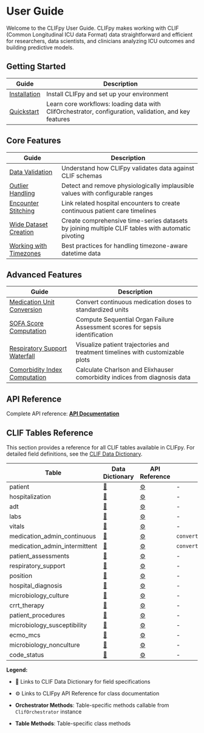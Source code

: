 # User Guide

Welcome to the CLIFpy User Guide. CLIFpy makes working with CLIF (Common Longitudinal ICU data Format) data straightforward and efficient for researchers, data scientists, and clinicians analyzing ICU outcomes and building predictive models.

## Getting Started

| Guide | Description |
|-------|-------------|
| [Installation](installation.md) | Install CLIFpy and set up your environment |
| [Quickstart](quickstart.md) | Learn core workflows: loading data with ClifOrchestrator, configuration, validation, and key features |

## Core Features

| Guide | Description |
|-------|-------------|
| [Data Validation](validation.md) | Understand how CLIFpy validates data against CLIF schemas |
| [Outlier Handling](outlier-handling.md) | Detect and remove physiologically implausible values with configurable ranges |
| [Encounter Stitching](encounter-stitching.md) | Link related hospital encounters to create continuous patient care timelines |
| [Wide Dataset Creation](wide-dataset.md) | Create comprehensive time-series datasets by joining multiple CLIF tables with automatic pivoting |
| [Working with Timezones](timezones.md) | Best practices for handling timezone-aware datetime data |

## Advanced Features

| Guide | Description |
|-------|-------------|
| [Medication Unit Conversion](med-unit-conversion.md) | Convert continuous medication doses to standardized units |
| [SOFA Score Computation](sofa.md) | Compute Sequential Organ Failure Assessment scores for sepsis identification |
| [Respiratory Support Waterfall](waterfall.md) | Visualize patient trajectories and treatment timelines with customizable plots |
| [Comorbidity Index Computation](comorbidity-index.md) | Calculate Charlson and Elixhauser comorbidity indices from diagnosis data |

## API Reference

Complete API reference: **[API Documentation](../api/index.md)**

## CLIF Tables Reference

This section provides a reference for all CLIF tables available in CLIFpy. For detailed field definitions, see the [CLIF Data Dictionary](https://clif-icu.com/data-dictionary/data-dictionary-2.1.0).

| Table | Data Dictionary | API Reference | Orchestrator Methods | Table Methods |
|-------|----|----|---------------------|---------------|
| patient | [📖](https://clif-icu.com/data-dictionary/data-dictionary-2.1.0#patient) | [⚙️](../api/tables.md#patient) | - | - |
| hospitalization | [📖](https://clif-icu.com/data-dictionary/data-dictionary-2.1.0#hospitalization) | [⚙️](../api/tables.md#hospitalization) | - | - |
| adt | [📖](https://clif-icu.com/data-dictionary/data-dictionary-2.1.0#adt) | [⚙️](../api/tables.md#adt) | - | - |
| labs | [📖](https://clif-icu.com/data-dictionary/data-dictionary-2.1.0#labs) | [⚙️](../api/tables.md#labs) | - | - |
| vitals | [📖](https://clif-icu.com/data-dictionary/data-dictionary-2.1.0#vitals) | [⚙️](../api/tables.md#vitals) | - | - |
| medication_admin_continuous | [📖](https://clif-icu.com/data-dictionary/data-dictionary-2.1.0#medication-admin-continuous) | [⚙️](../api/tables.md#medication-admin-continuous) | `convert_dose_units_for_continuous_meds()` | - |
| medication_admin_intermittent | [📖](https://clif-icu.com/data-dictionary/data-dictionary-2.1.0#medication-admin-intermittent) | [⚙️](../api/tables.md#medication-admin-intermittent) | `convert_dose_units_for_intermittent_meds()` | - |
| patient_assessments | [📖](https://clif-icu.com/data-dictionary/data-dictionary-2.1.0#patient-assessments) | [⚙️](../api/tables.md#patient-assessments) | - | - |
| respiratory_support | [📖](https://clif-icu.com/data-dictionary/data-dictionary-2.1.0#respiratory-support) | [⚙️](../api/tables.md#respiratory-support) | - | - |
| position | [📖](https://clif-icu.com/data-dictionary/data-dictionary-2.1.0#position) | [⚙️](../api/tables.md#position) | - | - |
| hospital_diagnosis | [📖](https://clif-icu.com/data-dictionary/data-dictionary-2.1.0#hospital-diagnosis) | [⚙️](../api/tables.md#hospital-diagnosis) | - | - |
| microbiology_culture | [📖](https://clif-icu.com/data-dictionary/data-dictionary-2.1.0#microbiology-culture) | [⚙️](../api/tables.md#microbiology-culture) | - | - |
| crrt_therapy | [📖](https://clif-icu.com/data-dictionary/data-dictionary-2.1.0#crrt-therapy) | [⚙️](../api/tables.md#crrt-therapy) | - | - |
| patient_procedures | [📖](https://clif-icu.com/data-dictionary/data-dictionary-2.1.0#patient-procedures) | [⚙️](../api/tables.md#patient-procedures) | - | - |
| microbiology_susceptibility | [📖](https://clif-icu.com/data-dictionary/data-dictionary-2.1.0#microbiology-susceptibility) | [⚙️](../api/tables.md#microbiology-susceptibility) | - | - |
| ecmo_mcs | [📖](https://clif-icu.com/data-dictionary/data-dictionary-2.1.0#ecmo-mcs) | [⚙️](../api/tables.md#ecmo-mcs) | - | - |
| microbiology_nonculture | [📖](https://clif-icu.com/data-dictionary/data-dictionary-2.1.0#microbiology-nonculture) | [⚙️](../api/tables.md#microbiology-nonculture) | - | - |
| code_status | [📖](https://clif-icu.com/data-dictionary/data-dictionary-2.1.0#code-status) | [⚙️](../api/tables.md#code-status) | - | - |

**Legend:**

- 📖 Links to CLIF Data Dictionary for field specifications

- ⚙️ Links to CLIFpy API Reference for class documentation

- **Orchestrator Methods**: Table-specific methods callable from `ClifOrchestrator` instance

- **Table Methods**: Table-specific class methods
